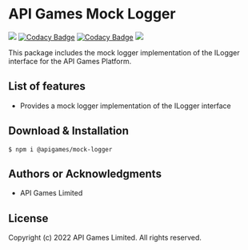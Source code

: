 # API Games Mock Logger

![](https://img.shields.io/badge/build-passing-brightgreen)
[![Codacy Badge](https://app.codacy.com/project/badge/Grade/0bd15026ed6c498293fc32f5c39abd9a)](https://www.codacy.com?utm_source=github.com&amp;utm_medium=referral&amp;utm_content=apigames-core/mock-logger&amp;utm_campaign=Badge_Grade)
[![Codacy Badge](https://app.codacy.com/project/badge/Coverage/0bd15026ed6c498293fc32f5c39abd9a)](https://www.codacy.com?utm_source=github.com&utm_medium=referral&utm_content=apigames-core/mock-logger&utm_campaign=Badge_Coverage)
![](https://img.shields.io/badge/license-UNLICENSED-blue)

This package includes the mock logger implementation of the ILogger interface for the API Games Platform.

## List of features

*   Provides a mock logger implementation of the ILogger interface

## Download & Installation

```shell 
$ npm i @apigames/mock-logger
```

## Authors or Acknowledgments

*   API Games Limited

## License

Copyright (c) 2022 API Games Limited.  All rights reserved.
